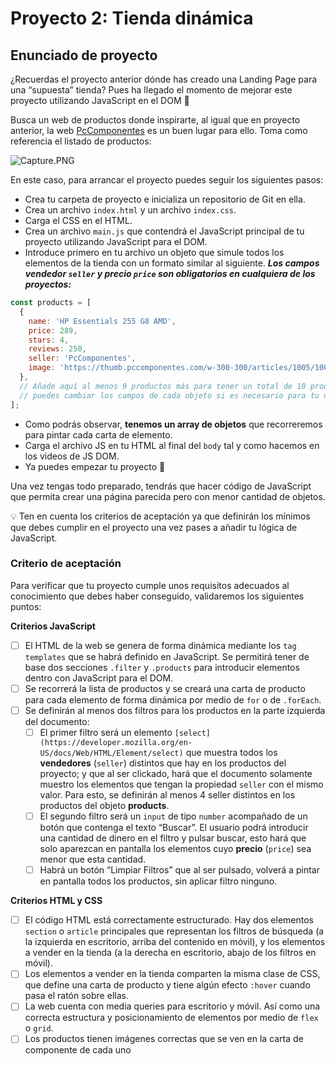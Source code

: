 # Proyecto 2: Tienda dinámica

## Enunciado de proyecto

¿Recuerdas el proyecto anterior dónde has creado una Landing Page para una “supuesta” tienda? Pues ha llegado el momento de mejorar este proyecto utilizando JavaScript en el DOM 🤘

Busca un web de productos donde inspirarte, al igual que en proyecto anterior, la web [PcComponentes](https://www.pccomponentes.com/portatiles) es un buen lugar para ello. Toma como referencia el listado de productos:

![Capture.PNG](https://s3-us-west-2.amazonaws.com/secure.notion-static.com/59649ffa-04ec-4db4-8a17-cad226271439/Capture.png)

En este caso, para arrancar el proyecto puedes seguir los siguientes pasos:

- Crea tu carpeta de proyecto e inicializa un repositorio de Git en ella.
- Crea un archivo `index.html` y un archivo `index.css`.
- Carga el CSS en el HTML.
- Crea un archivo `main.js` que contendrá el JavaScript principal de tu proyecto utilizando JavaScript para el DOM.
- Introduce primero en tu archivo un objeto que simule todos los elementos de la tienda con un formato similar al siguiente. ***Los campos vendedor `seller` y precio `price` son obligatorios en cualquiera de los proyectos:***

```jsx
const products = [
  {
    name: 'HP Essentials 255 G8 AMD',
    price: 289,
    stars: 4,
    reviews: 250,
    seller: 'PcComponentes',
    image: 'https://thumb.pccomponentes.com/w-300-300/articles/1005/10057282/1639-hp-essential-255-g8-amd-3020e-8gb-256gb-ssd-156.jpg'
  },
  // Añade aquí al menos 9 productos más para tener un total de 10 productos
  // puedes cambiar los campos de cada objeto si es necesario para tu diseño...
];
```

- Como podrás observar, **tenemos un array de objetos** que recorreremos para pintar cada carta de elemento.
- Carga el archivo JS en tu HTML al final del `body` tal y como hacemos en los videos de JS DOM.
- Ya puedes empezar tu proyecto 🚀

Una vez tengas todo preparado, tendrás que hacer código de JavaScript que permita crear una página parecida pero con menor cantidad de objetos.

<aside>
💡 Ten en cuenta los criterios de aceptación ya que definirán los mínimos que debes cumplir en el proyecto una vez pases a añadir tu lógica de JavaScript.

</aside>

### Criterio de aceptación

Para verificar que tu proyecto cumple unos requisitos adecuados al conocimiento que debes haber conseguido, validaremos los siguientes puntos:

**Criterios JavaScript**

- [ ]  El HTML de la web se genera de forma dinámica mediante los `tag templates` que se habrá definido en JavaScript. Se permitirá tener de base dos secciones `.filter` y `.products` para introducir elementos dentro con JavaScript para el DOM.
- [ ]  Se recorrerá la lista de productos y se creará una carta de producto para cada elemento de forma dinámica por medio de `for` o de `.forEach`.
- [ ]  Se definirán al menos dos filtros para los productos en la parte izquierda del documento:
    - [ ]  El primer filtro será un elemento `[select](https://developer.mozilla.org/en-US/docs/Web/HTML/Element/select)` que muestra todos los **vendedores** (`seller`) distintos que hay en los productos del proyecto; y que al ser clickado, hará que el documento solamente muestro los elementos que tengan la propiedad `seller` con el mismo valor. Para esto, se definirán al menos 4 seller distintos en los productos del objeto **products**.
    - [ ]  El segundo filtro será un `input` de tipo `number` acompañado de un botón que contenga el texto “Buscar”. El usuario podrá introducir una cantidad de dinero en el filtro y pulsar buscar, esto hará que solo aparezcan en pantalla los elementos cuyo **precio** (`price`) sea menor que esta cantidad.
    - [ ]  Habrá un botón “Limpiar Filtros” que al ser pulsado, volverá a pintar en pantalla todos los productos, sin aplicar filtro ninguno.

**Criterios HTML y CSS**

- [ ]  El código HTML está correctamente estructurado. Hay dos elementos `section` o `article` principales que representan los filtros de búsqueda (a la izquierda en escritorio, arriba del contenido en móvil), y los elementos a vender en la tienda (a la derecha en escritorio, abajo de los filtros en móvil).
- [ ]  Los elementos a vender en la tienda comparten la misma clase de CSS, que define una carta de producto y tiene algún efecto `:hover` cuando pasa el ratón sobre ellas.
- [ ]  La web cuenta con media queries para escritorio y móvil. Así como una correcta estructura y posicionamiento de elementos por medio de `flex` o `grid`.
- [ ]  Los productos tienen imágenes correctas que se ven en la carta de componente de cada uno